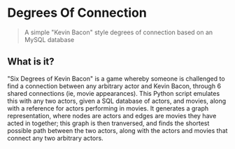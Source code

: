 # Degrees Of Connection
> A simple "Kevin Bacon" style degrees of connection based on an MySQL database

## What is it?
"Six Degrees of Kevin Bacon" is a game whereby someone is challenged to find a connection between any arbitrary actor and Kevin Bacon, through 6 shared connections (ie, movie appearances). This Python script emulates this with any two actors, given a SQL database of actors, and movies, along with a reference for actors performing in movies. It generates a graph representation, where nodes are actors and edges are movies they have acted in together; this graph is then tranversed, and finds the shortest possible path between the two actors, along with the actors and movies that connect any two arbitrary actors.



